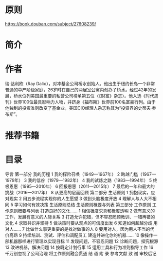 # 原则

https://book.douban.com/subject/27608239/

# 简介



# 作者

瑞·达利欧（Ray Dalio），对冲基金公司桥水创始人。他出生于纽约长岛一个非常普通的中产阶级家庭，26岁时在自己的两居室公寓内创办了桥水。经过42年的发展，桥水位列美国最重要的私营公司榜单第五位（《财富》杂志）。他入选《时代周刊》世界100位最具影响力人物，并跻身《福布斯》世界前100名富豪行列。由于他独到的投资准则改变了基金业，美国CIO经理人杂志称其为“投资界的史蒂夫·乔布斯”。

# 推荐书籍



# 目录

导言
第一部分 我的历程
1 我的探险召唤（1949—1967年）
2 跨越门槛（1967—1979年）
3 我的低谷（1979—1982年）
4 我的试炼之路（1983—1994年）
5 终极恩惠（1995—2010年）
6 回报恩惠（2011—2015年）
7 最后的一年和最大的挑战（2016—2017年）
8 从更高的层面回顾
第二部分 生活原则
1 拥抱现实，应对现实
2 用五步流程实现你的人生愿望
3 做到头脑极度开放
4 理解人与人大不相同
5 学习如何有效决策
生活原则总结
生活原则概要与列表
第三部分 工作原则
工作原则概要与列表
打造良好的文化……
1 相信极度求真和极度透明
2 做有意义的工作，发展有意义的人际关系
3 打造允许犯错，但不容忍罔顾教训、一错再错的文化
4 求取共识并坚持
5 做决策时要从观点的可信度出发
6 知道如何超越分歧
用对人……
7 比做什么事更重要的是找对做事的人
8 要用对人，因为用人不当的代价高昂
9 持续培训、测试、评估和调配员工
建造并进化你的机器……
10 像操作一部机器那样进行管理以实现目标
11 发现问题，不容忍问题
12 诊断问题，探究根源
13 改进机器，解决问题
14 按既定计划行事
15 运用工具和行为准则指导工作
16 千万别忽视了公司治理
将工作原则融会贯通
结 语
附 录
参考文献
致 谢
审校后记
